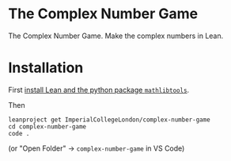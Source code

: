 # The Complex Number Game

The Complex Number Game. Make the complex numbers in Lean.

# Installation

First [install Lean and the python package `mathlibtools`](https://leanprover-community.github.io/get_started.html).

Then

```
leanproject get ImperialCollegeLondon/complex-number-game
cd complex-number-game
code .
```

(or "Open Folder" -> `complex-number-game` in VS Code)
